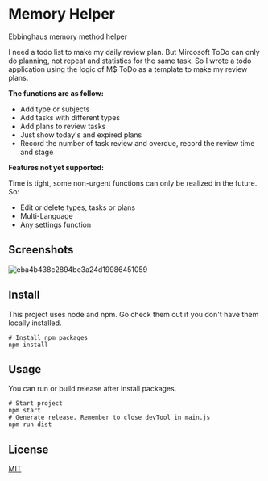 # Memory Helper
Ebbinghaus memory method helper

I need a todo list to make my daily review plan. But Mircosoft ToDo can only do planning, not repeat and statistics for the same task. So I wrote a todo application using the logic of M$ ToDo as a template to make my review plans.

**The functions are as follow:**

- Add type or subjects
- Add tasks with different types
- Add plans to review tasks
- Just show today's and expired plans
- Record the number of task review and overdue, record the review time and stage

**Features not yet supported:**

Time is tight, some non-urgent functions can only be realized in the future. So:

- Edit or delete types, tasks or plans
- Multi-Language
- Any settings function

## Screenshots

![eba4b438c2894be3a24d19986451059](https://user-images.githubusercontent.com/16863417/91711910-570a6e80-ebb9-11ea-96dc-73aaf7c740a0.png)


## Install

This project uses node and npm. Go check them out if you don't have them locally installed.

```shell
# Install npm packages
npm install
```

## Usage

You can run or build release after install packages.

```shell
# Start project
npm start
# Generate release. Remember to close devTool in main.js
npm run dist
```

## License

[MIT](https://github.com/egbertwong/MemoryHelper/blob/master/LICENSE.md)